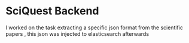 # SciQuest Backend
I worked on the task extracting a specific json format from the scientific papers , this json was injected to elasticsearch afterwards 
